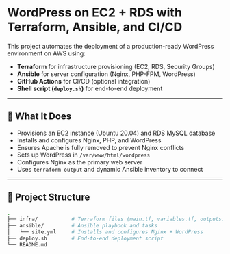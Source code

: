 # WordPress on EC2 + RDS with Terraform, Ansible, and CI/CD

This project automates the deployment of a production-ready WordPress environment on AWS using:

- **Terraform** for infrastructure provisioning (EC2, RDS, Security Groups)
- **Ansible** for server configuration (Nginx, PHP-FPM, WordPress)
- **GitHub Actions** for CI/CD (optional integration)
- **Shell script (`deploy.sh`)** for end-to-end deployment

---

## 🔧 What It Does

- Provisions an EC2 instance (Ubuntu 20.04) and RDS MySQL database
- Installs and configures Nginx, PHP, and WordPress
- Ensures Apache is fully removed to prevent Nginx conflicts
- Sets up WordPress in `/var/www/html/wordpress`
- Configures Nginx as the primary web server
- Uses `terraform output` and dynamic Ansible inventory to connect

---

## 📁 Project Structure

```bash
.
├── infra/           # Terraform files (main.tf, variables.tf, outputs.tf)
├── ansible/         # Ansible playbook and tasks
│   └── site.yml     # Installs and configures Nginx + WordPress
├── deploy.sh        # End-to-end deployment script
└── README.md
